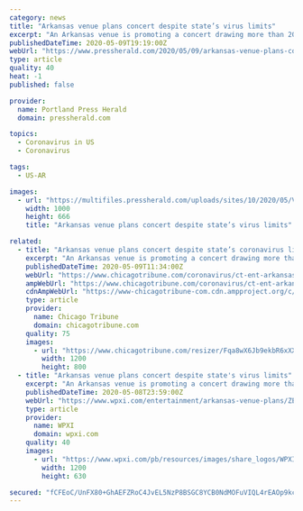 ```yaml
---
category: news
title: "Arkansas venue plans concert despite state’s virus limits"
excerpt: "An Arkansas venue is promoting a concert drawing more than 200 people next week despite limits the state has placed on large gatherings because of the coronavirus. Singer Travis McCready is scheduled to play at TempleLive in Fort Smith on May 15,"
publishedDateTime: 2020-05-09T19:19:00Z
webUrl: "https://www.pressherald.com/2020/05/09/arkansas-venue-plans-concert-despite-states-virus-limits/"
type: article
quality: 40
heat: -1
published: false

provider:
  name: Portland Press Herald
  domain: pressherald.com

topics:
  - Coronavirus in US
  - Coronavirus

tags:
  - US-AR

images:
  - url: "https://multifiles.pressherald.com/uploads/sites/10/2020/05/Virus_Outbreak_Maine_Daily_Life_29461-1.jpg"
    width: 1000
    height: 666
    title: "Arkansas venue plans concert despite state’s virus limits"

related:
  - title: "Arkansas venue plans concert despite state’s coronavirus limits"
    excerpt: "An Arkansas venue is promoting a concert drawing more than 200 people next week despite limits the state has placed on large gatherings because of the coronavirus. Singer Travis McCready is scheduled to play at TempleLive in Fort Smith on May 15,"
    publishedDateTime: 2020-05-09T11:34:00Z
    webUrl: "https://www.chicagotribune.com/coronavirus/ct-ent-arkansas-concert-travis-mccready-20200509-uamlvwhizvbibbjebqeotvz4qi-story.html"
    ampWebUrl: "https://www.chicagotribune.com/coronavirus/ct-ent-arkansas-concert-travis-mccready-20200509-uamlvwhizvbibbjebqeotvz4qi-story.html?outputType=amp"
    cdnAmpWebUrl: "https://www-chicagotribune-com.cdn.ampproject.org/c/s/www.chicagotribune.com/coronavirus/ct-ent-arkansas-concert-travis-mccready-20200509-uamlvwhizvbibbjebqeotvz4qi-story.html?outputType=amp"
    type: article
    provider:
      name: Chicago Tribune
      domain: chicagotribune.com
    quality: 75
    images:
      - url: "https://www.chicagotribune.com/resizer/Fqa8wX6Jb9ekbR6xXXeTA2j5xS8=/1200x0/top/arc-anglerfish-arc2-prod-tronc.s3.amazonaws.com/public/3UGNJHP7VNDQBORMP2FWVLMSRM.jpg"
        width: 1200
        height: 800
  - title: "Arkansas venue plans concert despite state's virus limits"
    excerpt: "An Arkansas venue is promoting a concert drawing more than 200 people next week despite limits the state has placed on large gatherings because of the coronavirus"
    publishedDateTime: 2020-05-08T23:59:00Z
    webUrl: "https://www.wpxi.com/entertainment/arkansas-venue-plans/ZEASVBFUUMXGYOMYIQVB56MABE/"
    type: article
    provider:
      name: WPXI
      domain: wpxi.com
    quality: 40
    images:
      - url: "https://www.wpxi.com/pb/resources/images/share_logos/WPXI_1200x630.png"
        width: 1200
        height: 630

secured: "fCFEoC/UnFX80+GhAEFZRoC4JvEL5NzP8BSGC8YCB0NdMOFuVIQL4rEAOp9kcJPOPg4CRxFfLzKmZVKvNMVM9cGhjI6wryMl0Qwu4bBv6k8EuBeOaw5XrT8qDTHCare7h3HLMr+cMSAVBFEllr2tvBLQbbjHNquH1E2/RAwge0JxhlovNDkoGL83QfRCsncFmYPoQDR9lrbxHbbdntxAdwkW7/wgChd1Bk6stI+B1XxMrk/HhybDXOgtt+f0oQrP9/jK8vC73uqajpNeUa0imp3G4gHp/uAR0mog7wRieKhgZWN9bZFX+59qtdf8Ae1D;1ZY4CUge/MWLvQphdFYkXQ=="
---
```


